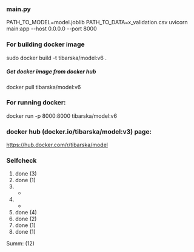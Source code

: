 ### main.py
PATH_TO_MODEL=model.joblib PATH_TO_DATA=x_validation.csv uvicorn main:app --host 0.0.0.0 --port 8000
### For building docker image
sudo docker build -t tibarska/model:v6 .
##### Get docker image from docker hub
docker pull tibarska/model:v6
### For running docker:
docker run -p 8000:8000 tibarska/model:v6
### docker hub (docker.io/tibarska/model:v3) page:
https://hub.docker.com/r/tibarska/model


### Selfcheck
1)  done (3)
2) done (1)
3) -
4) -
5) done (4)
6) done (2)
7) done (1)
8) done (1)

Summ: (12)